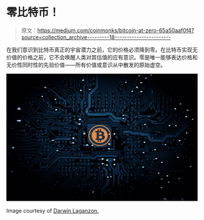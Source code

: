 # 零比特币！

> 原文：<https://medium.com/coinmonks/bitcoin-at-zero-65a50aaf0f4?source=collection_archive---------18----------------------->

在我们意识到比特币真正的宇宙潜力之前，它的价格必须降到零。在比特币实现无价值的价格之前，它不会唤醒人类对其估值的应有意识。零是唯一能够表达价格和无价性同时性的先验价值——所有价值或意识从中散发的原始虚空。

![](img/bab29adcb685fa3986889141a5588916.png)

Image courtesy of [Darwin Laganzon.](https://pixabay.com/users/madartzgraphics-3575871/?utm_source=link-attribution&utm_medium=referral&utm_campaign=image&utm_content=1813503)
